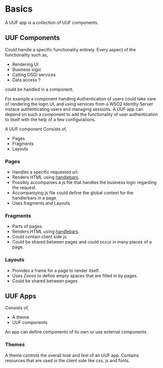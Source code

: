 # Basics

A UUF app is a collection of UUF components.

## UUF Components

Could handle a specific functionality entirely. Every aspect of the functionality such as,

* Rendering UI
* Business logic
* Calling OSGi services
* Data access ?

could be handled in a component.

For example a component handling Authentication of users could take care of rendering the login UI, and using services from a WSO2 Identity Server instace authenticating users and managing sessions. A UUF app can depend on such a component to add the functionality of user authentication to itself with the help of a few configurations.

A UUF component Consists of,

* Pages
* Fragments
* Layouts

### Pages

* Handles a specific requested url.
* Renders HTML using [handlebars]().
* Possibly accompanies a js file that handles the business logic regarding the request.
* Accompaniying js file could define the global context for the handlerbars in a page
* Uses fragments and Layouts.

### Fragments

* Parts of pages.
* Renders HTML using [handlebars]().
* Could contain client side js.
* Could be shared between pages and could occur in many places of a page.

### Layouts

* Provides a frame for a page to render itself.
* Uses *Zones* to define empty spaces that are filled in by pages.
* Could be shared between pages

## UUF Apps

Consists of,

* A theme
* UUF components

An app can define components of its own or use external components.

### Themes

A theme controls the overall look and feel of an UUF app.
Contains resources that are used in the client side like css, js and fonts.